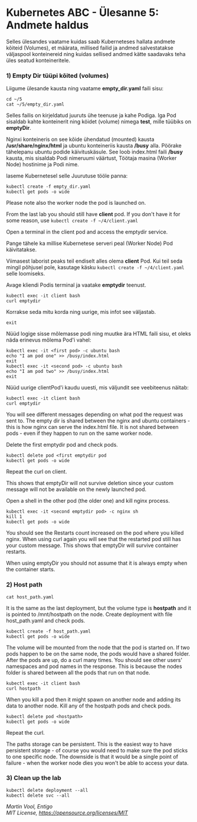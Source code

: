 # Kubernetes ABC - Ülesanne 5: Andmete haldus 

Selles ülesandes vaatame kuidas saab Kuberneteses hallata andmete kõiteid (Volumes), et määrata, millised failid ja andmed salvestatakse väljaspool konteinereid ning kuidas sellised andmed kätte saadavaks teha üles seatud konteineritele. 
 
### 1) Empty Dir tüüpi kõited (volumes)

Liigume ülesande kausta ning vaatame **empty_dir.yaml** faili sisu: 

```
cd ~/5
cat ~/5/empty_dir.yaml
```

Selles failis on kirjeldatud juuruts ühe teenuse ja kahe Podiga. Iga Pod sisaldab kahte konteinerit ning köidet (volume) nimega **test**, mille tüübiks on **emptyDir**.

Nginxi konteineris on see kõide ühendatud (mounted) kausta **/usr/share/nginx/html** ja ubuntu konteineriis kausta **/busy** alla. 
Pöörake tähelepanu ubuntu podide käivituskäsule. See loob index.html faili **/busy** kausta, mis sisaldab Podi nimeruumi väärtust, Töötaja masina (Worker Node) hostinime ja Podi nime.

laseme Kubernetesel selle Juurutuse tööle panna:  

```
kubectl create -f empty_dir.yaml
kubectl get pods -o wide
```

Please note also the worker node the pod is launched on. 

From the last lab you should still have **client** pod. If you don't have it for some reason, use ```kubectl create -f ~/4/client.yaml ```

Open a terminal in the client pod and access the emptydir service.

Pange tähele ka millise Kubernetese serveri peal (Worker Node) Pod käivitatakse.

Viimasest laborist peaks teil endiselt alles olema **client** Pod. Kui teil seda mingil põhjusel pole, kasutage käsku ```kubectl create -f ~/4/client.yaml``` selle loomiseks. 

Avage kliendi Podis terminal ja vaatake **emptydir** teenust. 

```
kubectl exec -it client bash 
curl emptydir
```

Korrakse seda mitu korda ning uurige, mis infot see väljastab. 

```
exit
```

Nüüd logige sisse mõlemasse podi ning muutke ära HTML faili sisu, et oleks näda erinevus mõlema Pod'i vahel:

```
kubectl exec -it <first pod> -c ubuntu bash
echo "I am pod one" >> /busy/index.html
exit
kubectl exec -it <second pod> -c ubuntu bash
echo "I am pod two" >> /busy/index.html
exit
```

Nüüd uurige clientPod'i kaudu uuesti, mis väljundit see veebiteenus näitab: 

```
kubectl exec -it client bash 
curl emptydir
```

You will see different messages depending on what pod the request was sent to.
The empty dir is shared between the nginx and ubuntu containers - this is how nginx can serve the index.html file.
It is not shared between pods - even if they happen to run on the same worker node.

Delete the first emptydir pod and check pods.






```
kubectl delete pod <first emptydir pod
kubectl get pods -o wide
```

Repeat the curl on client. 

This shows that emptyDir will not survive deletion since your custom message will not be available on the newly launched pod.

Open a shell in the other pod (the older one) and kill nginx process.

```
kubectl exec -it <second emptydir pod> -c nginx sh
kill 1
kubectl get pods -o wide
```

You should see the Restarts count increased on the pod where you killed nginx. 
When using curl again you will see that the restarted pod still has your custom message. 
This shows that emptyDir will survive container restarts.

When using emptyDir you should not assume that it is always empty when the container starts.

### 2) Host path

```
cat host_path.yaml
```

It is the same as the last deployment, but the volume type is **hostpath** and it is pointed to /mnt/hostpath on the node.
Create deployment with file host_path.yaml and check pods.

```
kubectl create -f host_path.yaml
kubectl get pods -o wide
```

The volume will be mounted from the node that the pod is started on. If two pods happen to be on the same node, the pods would have a shared folder. 
After the pods are up, do a curl many times. You should see other users' namespaces and pod names in the response. 
This is because the nodes folder is shared between all the pods that run on that node.

```
kubectl exec -it client bash 
curl hostpath
```

When you kill a pod then it might spawn on another node and adding its data to another node. 
Kill any of the hostpath pods and check pods.

```
kubectl delete pod <hostpath>
kubectl get pods -o wide
```

Repeat the curl.

The paths storage can be persistent. This is the easiest way to have persistent storage - of course you would need to make sure the pod sticks to one specific node. 
The downside is that it would be a single point of failure - when the worker node dies you won't be able to access your data.


### 3) Clean up the lab

```
kubectl delete deployment --all
kubectl delete svc --all
```

*Martin Vool, Entigo* </br>
*MIT License, https://opensource.org/licenses/MIT*
